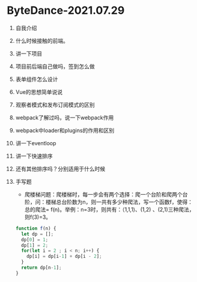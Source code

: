 # ByteDance-2021.07.29

1. 自我介绍

2. 什么时候接触的前端。

3. 讲一下项目

4. 项目前后端自己做吗，签到怎么做

5. 表单组件怎么设计

6. Vue的思想简单说说

7. 观察者模式和发布订阅模式的区别

8. webpack了解过吗，说一下webpack作用

9. webpack中loader和plugins的作用和区别

10. 讲一下eventloop

11. 讲一下快速排序

12. 还有其他排序吗？分别适用于什么时候

13. 手写题

    - 爬楼梯问题：爬楼梯时，每一步会有两个选择：爬一个台阶和爬两个台阶，问：楼梯总台阶数为n，则一共有多少种爬法，写一个函数f，使得：总的爬法= f(n)。举例：n=3时，则共有：（1,1,1)、(1,2) 、(2,1)三种爬法，则f(3)=3。

    ```js
    function f(n) {
      let dp = [];
      dp[0] = 1;
      dp[1] = 2;
      for(let i = 2 ; i < n; i++) {
        dp[i] = dp[i-1] + dp[i - 2];
      }
      return dp[n-1];
    }
    ```

    